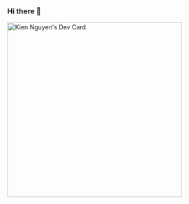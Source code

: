### Hi there 👋

<a href="https://app.daily.dev/methosi"><img src="https://api.daily.dev/devcards/f634f469ce1d4dd896412d7e6de96529.png?r=9xa" width="400" alt="Kien Nguyen's Dev Card"/></a>

<!--
**methosi/methosi** is a ✨ _special_ ✨ repository because its `README.md` (this file) appears on your GitHub profile.

Here are some ideas to get you started:

- 🔭 I’m currently working on ...
- 🌱 I’m currently learning ...
- 👯 I’m looking to collaborate on ...
- 🤔 I’m looking for help with ...
- 💬 Ask me about ...
- 📫 How to reach me: ...
- 😄 Pronouns: ...
- ⚡ Fun fact: ...
-->
